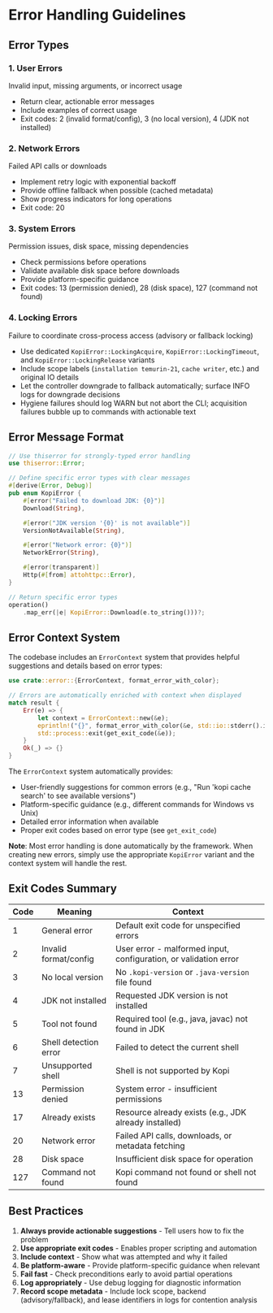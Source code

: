 # Error Handling Guidelines

## Error Types

### 1. User Errors

Invalid input, missing arguments, or incorrect usage

- Return clear, actionable error messages
- Include examples of correct usage
- Exit codes: 2 (invalid format/config), 3 (no local version), 4 (JDK not installed)

### 2. Network Errors

Failed API calls or downloads

- Implement retry logic with exponential backoff
- Provide offline fallback when possible (cached metadata)
- Show progress indicators for long operations
- Exit code: 20

### 3. System Errors

Permission issues, disk space, missing dependencies

- Check permissions before operations
- Validate available disk space before downloads
- Provide platform-specific guidance
- Exit codes: 13 (permission denied), 28 (disk space), 127 (command not found)

### 4. Locking Errors

Failure to coordinate cross-process access (advisory or fallback locking)

- Use dedicated `KopiError::LockingAcquire`, `KopiError::LockingTimeout`, and `KopiError::LockingRelease` variants
- Include scope labels (`installation temurin-21`, `cache writer`, etc.) and original IO details
- Let the controller downgrade to fallback automatically; surface INFO logs for downgrade decisions
- Hygiene failures should log WARN but not abort the CLI; acquisition failures bubble up to commands with actionable text

## Error Message Format

```rust
// Use thiserror for strongly-typed error handling
use thiserror::Error;

// Define specific error types with clear messages
#[derive(Error, Debug)]
pub enum KopiError {
    #[error("Failed to download JDK: {0}")]
    Download(String),

    #[error("JDK version '{0}' is not available")]
    VersionNotAvailable(String),

    #[error("Network error: {0}")]
    NetworkError(String),

    #[error(transparent)]
    Http(#[from] attohttpc::Error),
}

// Return specific error types
operation()
    .map_err(|e| KopiError::Download(e.to_string()))?;
```

## Error Context System

The codebase includes an `ErrorContext` system that provides helpful suggestions and details based on error types:

```rust
use crate::error::{ErrorContext, format_error_with_color};

// Errors are automatically enriched with context when displayed
match result {
    Err(e) => {
        let context = ErrorContext::new(&e);
        eprintln!("{}", format_error_with_color(&e, std::io::stderr().is_terminal()));
        std::process::exit(get_exit_code(&e));
    }
    Ok(_) => {}
}
```

The `ErrorContext` system automatically provides:

- User-friendly suggestions for common errors (e.g., "Run 'kopi cache search' to see available versions")
- Platform-specific guidance (e.g., different commands for Windows vs Unix)
- Detailed error information when available
- Proper exit codes based on error type (see `get_exit_code`)

**Note**: Most error handling is done automatically by the framework. When creating new errors, simply use the appropriate `KopiError` variant and the context system will handle the rest.

## Exit Codes Summary

| Code | Meaning               | Context                                                          |
| ---- | --------------------- | ---------------------------------------------------------------- |
| 1    | General error         | Default exit code for unspecified errors                         |
| 2    | Invalid format/config | User error - malformed input, configuration, or validation error |
| 3    | No local version      | No `.kopi-version` or `.java-version` file found                 |
| 4    | JDK not installed     | Requested JDK version is not installed                           |
| 5    | Tool not found        | Required tool (e.g., java, javac) not found in JDK               |
| 6    | Shell detection error | Failed to detect the current shell                               |
| 7    | Unsupported shell     | Shell is not supported by Kopi                                   |
| 13   | Permission denied     | System error - insufficient permissions                          |
| 17   | Already exists        | Resource already exists (e.g., JDK already installed)            |
| 20   | Network error         | Failed API calls, downloads, or metadata fetching                |
| 28   | Disk space            | Insufficient disk space for operation                            |
| 127  | Command not found     | Kopi command not found or shell not found                        |

## Best Practices

1. **Always provide actionable suggestions** - Tell users how to fix the problem
2. **Use appropriate exit codes** - Enables proper scripting and automation
3. **Include context** - Show what was attempted and why it failed
4. **Be platform-aware** - Provide platform-specific guidance when relevant
5. **Fail fast** - Check preconditions early to avoid partial operations
6. **Log appropriately** - Use debug logging for diagnostic information
7. **Record scope metadata** - Include lock scope, backend (advisory/fallback), and lease identifiers in logs for contention analysis
